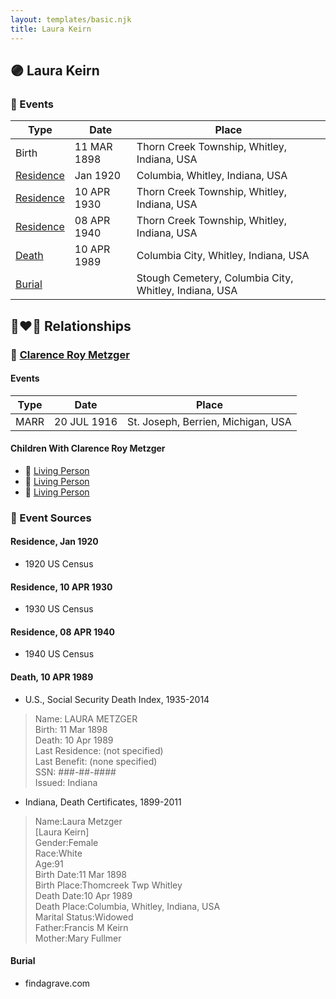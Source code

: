 ```yaml
---
layout: templates/basic.njk
title: Laura Keirn
---
```

## 🟣 Laura Keirn

### 📆 Events

Type | Date | Place
------ | ------ | ------
Birth | 11 MAR 1898 | Thorn Creek Township, Whitley, Indiana, USA
[Residence](#event-1) | Jan 1920 | Columbia, Whitley, Indiana, USA
[Residence](#event-2) | 10 APR 1930 | Thorn Creek Township, Whitley, Indiana, USA
[Residence](#event-3) | 08 APR 1940 | Thorn Creek Township, Whitley, Indiana, USA
[Death](#event-4) | 10 APR 1989 | Columbia City, Whitley, Indiana, USA
[Burial](#event-5) |  | Stough Cemetery, Columbia City, Whitley, Indiana, USA

## 👩‍❤️‍👨 Relationships

### 🔵 [Clarence Roy Metzger](/people/6/64680964)

#### Events

Type | Date | Place
------ | ------ | ------
MARR | 20 JUL 1916 | St. Joseph, Berrien, Michigan, USA
#### Children With Clarence Roy Metzger
* 🔵 [Living Person](/people/9/91456448)
* 🔵 [Living Person](/people/9/97320868)
* 🔵 [Living Person](/people/5/51872304)
### 📰 Event Sources

#### <a id="event-1"></a> Residence, Jan 1920
* 1920 US Census

#### <a id="event-2"></a> Residence, 10 APR 1930
* 1930 US Census

#### <a id="event-3"></a> Residence, 08 APR 1940
* 1940 US Census

#### <a id="event-4"></a> Death, 10 APR 1989
* U.S., Social Security Death Index, 1935-2014
>   
  > Name: LAURA METZGER  
  > Birth: 11 Mar 1898  
  > Death: 10 Apr 1989  
  > Last Residence: (not specified)  
  > Last Benefit: (none specified)  
  > SSN: ###-##-####  
  > Issued: Indiana
* Indiana, Death Certificates, 1899-2011
>   
  > Name:Laura Metzger  
  > [Laura Keirn]   
  > Gender:Female  
  > Race:White  
  > Age:91  
  > Birth Date:11 Mar 1898  
  > Birth Place:Thomcreek Twp Whitley  
  > Death Date:10 Apr 1989  
  > Death Place:Columbia, Whitley, Indiana, USA  
  > Marital Status:Widowed  
  > Father:Francis M Keirn  
  > Mother:Mary Fullmer

#### <a id="event-5"></a> Burial
* findagrave.com